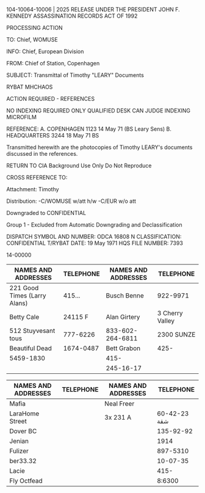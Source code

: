 104-10064-10006 | 2025 RELEASE UNDER THE PRESIDENT JOHN F. KENNEDY ASSASSINATION RECORDS ACT OF 1992

PROCESSING ACTION

TO: Chief, WOMUSE

INFO: Chief, European Division

FROM: Chief of Station, Copenhagen

SUBJECT: Transmittal of Timothy "LEARY" Documents

RYBAT MHCHAOS

ACTION REQUIRED - REFERENCES

NO INDEXING REQUIRED
ONLY QUALIFIED DESK CAN JUDGE INDEXING
MICROFILM

REFERENCE: A. COPENHAGEN 1123 14 May 71 (BS Leary Sens)
B. HEADQUARTERS 3244 18 May 71 BS

Transmitted herewith are the photocopies of Timothy LEARY's documents discussed in the references.

RETURN TO CIA
Background Use Only
Do Not Reproduce

CROSS REFERENCE TO:

Attachment: Timothy

Distribution:
-C/WOMUSE w/att h/w
-C/EUR w/o att

Downgraded to CONFIDENTIAL

Group 1 - Excluded from Automatic Downgrading and Declassification

DISPATCH SYMBOL AND NUMBER: ODCA 16808 N
CLASSIFICATION: CONFIDENTIAL
T/RYBAT
DATE: 19 May 1971
HQS FILE NUMBER: 7393

14-00000

NAMES AND ADDRESSES | TELEPHONE | NAMES AND ADDRESSES | TELEPHONE
---|---|---|---
221 Good Times (Larry Alans) | 415... | Busch Benne | 922-9971
Betty Cale | 24115 F | Alan Girtery | 3 Cherry Valley
512 Stuyvesant tous | 777-6226 | 833-602-264-6811 | 2300 SUNZE
Beautiful Dead | 1674-0487 | Bett Grabon | 425-
| 5459-1830 | | 415-
| | | 245-16-17

NAMES AND ADDRESSES | TELEPHONE | NAMES AND ADDRESSES | TELEPHONE
---|---|---|---
Mafia | | Neal Freer |
LaraHome Street | | 3x 231 A | 60-42-23 شقة
Dover BC | | | 135-92-92
Jenian | | | 1914
Fulizer | | | 897-5310
ber33.32 | | | 10-07-35
Lacie | | | 415-
Fly Octfead | | | 8:6300
